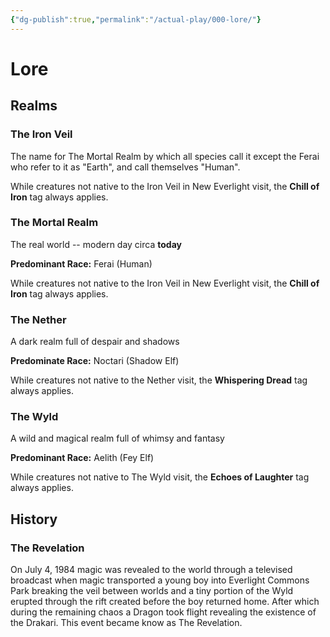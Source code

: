 ```yaml
---
{"dg-publish":true,"permalink":"/actual-play/000-lore/"}
---
```


# Lore

## Realms

### The Iron Veil
The name for The Mortal Realm by which all species call it except the Ferai who refer to it as "Earth", and call themselves "Human".

While creatures not native to the Iron Veil in New Everlight visit, the **Chill of Iron** tag always applies.

### The Mortal Realm
The real world -- modern day circa **today**

**Predominant Race:** Ferai (Human)

While creatures not native to the Iron Veil in New Everlight visit, the **Chill of Iron** tag always applies.

### The Nether
A dark realm full of despair and shadows

**Predominate Race:** Noctari (Shadow Elf)

While creatures not native to the Nether visit, the **Whispering Dread** tag always applies.

### The Wyld
A wild and magical realm full of whimsy and fantasy

**Predominant Race:** Aelith (Fey Elf)

While creatures not native to The Wyld visit, the **Echoes of Laughter** tag always applies.

## History

### The Revelation

On July 4, 1984 magic was revealed to the world through a televised broadcast when magic transported a young boy into Everlight Commons Park breaking the veil between worlds and a tiny portion of the Wyld erupted through the rift created before the boy returned home. After which during the remaining chaos a Dragon took flight revealing the existence of the Drakari. This event became know as The Revelation. 

